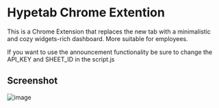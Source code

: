 # Hypetab Chrome Extention

This is a Chrome Extension that replaces the new tab with a minimalistic and cozy widgets-rich dashboard. More suitable for employees.

If you want to use the announcement functionality be sure to change the API_KEY and SHEET_ID in the script.js

## Screenshot
![image](https://github.com/user-attachments/assets/193dd0a4-a5b8-4cda-80ff-b2874747bbba)
